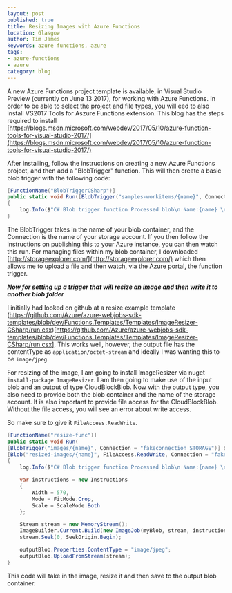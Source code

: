 ```yaml
---
layout: post
published: true
title: Resizing Images with Azure Functions
location: Glasgow
author: Tim James
keywords: azure functions, azure
tags:
- azure-functions
- azure
category: blog
---
```


A new Azure Functions project template is available, in Visual Studio Preview (currently on June 13 2017), for working with Azure Functions. 
In order to be able to select the project and file types, you will eed to also install VS2017 Tools for Aszure Functions extension.
This blog has the steps required to install [https://blogs.msdn.microsoft.com/webdev/2017/05/10/azure-function-tools-for-visual-studio-2017/](https://blogs.msdn.microsoft.com/webdev/2017/05/10/azure-function-tools-for-visual-studio-2017/)

After installing, follow the instructions on creating a new Azure Functions project, and then add a "BlobTrigger" function. This will then create a basic blob trigger with the following code:

```csharp
[FunctionName("BlobTriggerCSharp")]
public static void Run([BlobTrigger("samples-workitems/{name}", Connection = "")]Stream myBlob, string name, TraceWriter log)
{
    log.Info($"C# Blob trigger function Processed blob\n Name:{name} \n Size: {myBlob.Length} Bytes");
}
```

The BlobTrigger takes in the name of your blob container, and the Connection is the name of your storage account. If you then follow the instructions on publishing this to your Azure instance, you can then watch this run.
For managing files within my blob container, I downloaded [http://storageexplorer.com/](http://storageexplorer.com/) which then allows me to upload a file and then watch, via the Azure portal, the function trigger.

<!--excerpt-->

***Now for setting up a trigger that will resize an image and then write it to another blob folder***

I initially had looked on github at a resize example template (https://github.com/Azure/azure-webjobs-sdk-templates/blob/dev/Functions.Templates/Templates/ImageResizer-CSharp/run.csx)[https://github.com/Azure/azure-webjobs-sdk-templates/blob/dev/Functions.Templates/Templates/ImageResizer-CSharp/run.csx].
This works well, however, the output file has the contentType as `application/octet-stream` and ideally I was wanting this to be `image/jpeg`.

For resizing of the image, I am going to install ImageResizer via nuget `install-package ImageResizer`. I am then going to make use of the input blob and an output of type CloudBlockBlob. 
Now with the output type, you also need to provide both the blob container and the name of the storage account. It is also important to provide file access for the CloudBlockBlob. Without the file access, you will see an error about write access.

So make sure to give it `FileAccess.ReadWrite`.

```csharp
[FunctionName("resize-func")]
public static void Run(
[BlobTrigger("images/{name}", Connection = "fakeconnection_STORAGE")] Stream myBlob, string name,
[Blob("resized-images/{name}", FileAccess.ReadWrite, Connection = "fakeconnection_STORAGE")] CloudBlockBlob outputBlob, TraceWriter log)
{
    log.Info($"C# Blob trigger function Processed blob\n Name:{name} \n Size: {myBlob.Length} Bytes");

    var instructions = new Instructions
    {
        Width = 570,
        Mode = FitMode.Crop,
        Scale = ScaleMode.Both
    };

    Stream stream = new MemoryStream();
    ImageBuilder.Current.Build(new ImageJob(myBlob, stream, instructions));
    stream.Seek(0, SeekOrigin.Begin);

    outputBlob.Properties.ContentType = "image/jpeg";
    outputBlob.UploadFromStream(stream);
}
```
This code will take in the image, resize it and then save to the output blob container.